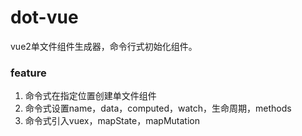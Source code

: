 # dot-vue
vue2单文件组件生成器，命令行式初始化组件。


### feature

1. 命令式在指定位置创建单文件组件
2. 命令式设置name，data，computed，watch，生命周期，methods
3. 命令式引入vuex，mapState，mapMutation
